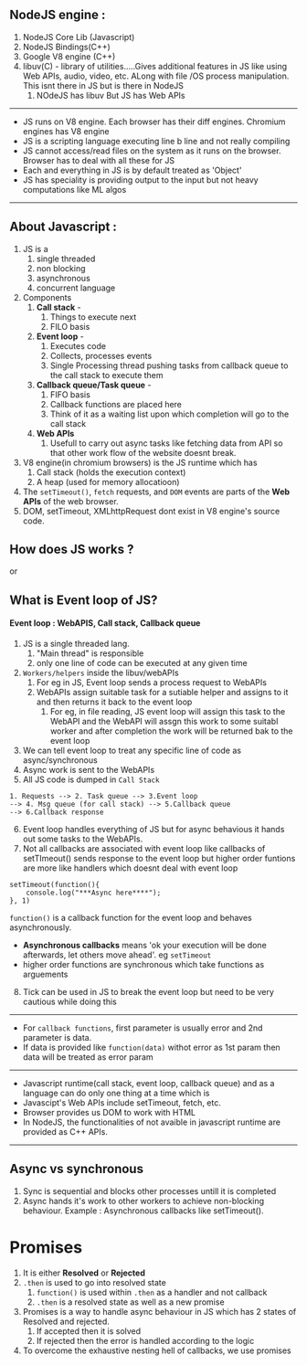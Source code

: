 ## NodeJS engine :

1. NodeJS Core Lib (Javascript)
2. NodeJS Bindings(C++)
3. Google V8 engine (C++)
4. libuv(C) - library of utilities.....Gives additional features in JS like using Web APIs, audio, video, etc. ALong with file /OS process manipulation. This isnt there in JS but is there in NodeJS
   1. NOdeJS has libuv But JS has Web APIs

---

- JS runs on V8 engine. Each browser has their diff engines. Chromium engines has V8 engine
- JS is a scripting language executing line b line and not really compiling
- JS cannot access/read files on the system as it runs on the browser. Browser has to deal with all these for JS
- Each and everything in JS is by default treated as 'Object'
- JS has speciality is providing output to the input but not heavy computations like ML algos

---
## About Javascript :

1. JS is a 
   1. single threaded
   2. non blocking
   3. asynchronous
   4. concurrent language
2. Components 
   1. **Call stack** - 
      1. Things to execute next
      2. FILO basis
   2. **Event loop** - 
      1. Executes code
      2. Collects, processes events
      3. Single Processing thread pushing tasks from callback queue to the call stack to execute them
   3. **Callback queue/Task queue** - 
      1. FIFO basis
      2. Callback functions are placed here 
      3. Think of it as a waiting list upon which completion will go to the call stack  
   4. **Web APIs**
      1. Usefull to carry out async tasks like fetching data from API so that other work flow of the website doesnt break.
3. V8 engine(in chromium browsers) is the JS runtime which has 
   1. Call stack (holds the execution context) 
   2. A heap (used for memory allocatioon)
4. The `setTimeout()`, `fetch` requests, and `DOM` events are parts of the **Web APIs** of the web browser.
5. DOM, setTimeout, XMLhttpRequest dont exist in V8 engine's source code.

## How does JS works ?
or
## What is **Event loop** of JS?

#### Event loop : WebAPIS, Call stack, Callback queue

1. JS is a single threaded lang.
   1. "Main thread" is responsible
   2. only one line of code can be executed at any given time
2. `Workers/helpers` inside the libuv/webAPIs
   1. For eg in JS, Event loop sends a process request to WebAPIs 
   2. WebAPIs assign suitable task for a sutiable helper and assigns to it and then returns it back to the event loop
      1. For eg, in file reading, JS event loop will assign this task to the WebAPI and the WebAPI will assgn this work to some suitabl worker and after completion the work will be returned bak to the event loop
3. We can tell event loop to treat any specific line of code as async/synchronous
4. Async work is sent to the WebAPIs 
5. All JS code is dumped in `Call Stack`
```
1. Requests --> 2. Task queue --> 3.Event loop 
--> 4. Msg queue (for call stack) --> 5.Callback queue 
--> 6.Callback response 
```
6. Event loop handles everything of JS but for async behavious it hands out some tasks to the WebAPIs.
7. Not all callbacks are associated with event loop like callbacks of setTImeout() sends response to the event loop but higher order funtions are more like handlers which doesnt deal with event loop 
```
setTimeout(function(){
    console.log("***Async here****");
}, 1)
```
`function()` is a callback function for the event loop  and behaves asynchronously.
- **Asynchronous callbacks** means 'ok your execution will be done afterwards, let others move ahead'. eg `setTimeout`
- higher order functions are synchronous which take functions as arguements 
8. Tick can be used in JS to break the event loop but need to be very cautious while doing this

---

- For `callback functions`, first parameter is usually error and 2nd parameter is data.
- If data is provided like `function(data)` withot error as 1st param then data will be treated as error param

---

- Javascript runtime(call stack, event loop, callback queue) and as a language can do only one thing at a time which is 
- Javascipt's Web APIs include setTimeout, fetch, etc. 
- Browser provides us DOM to work with HTML 
- In NodeJS, the functionalities of not avaible in javascript runtime are provided as C++ APIs.

---

## Async vs synchronous 

1. Sync is sequential and blocks other processes untill it is completed
2. Async hands it's work to other workers to achieve non-blocking behaviour. Example : Asynchronous callbacks like setTimeout().

# Promises

1. It is either **Resolved** or **Rejected**
2. `.then` is used to go into resolved state
   1. `function()` is used within `.then` as a handler and not callback
   2. `.then` is a resolved state as well as a new promise
3. Promises is a way to handle async behaviour in JS which has 2 states of Resolved and rejected.
   1. If accepted then it is solved
   2. If rejected then the error is handled according to the logic
4. To overcome the exhaustive nesting hell of callbacks, we use promises